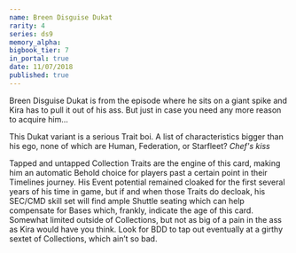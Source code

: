 ```yaml
---
name: Breen Disguise Dukat
rarity: 4
series: ds9
memory_alpha:
bigbook_tier: 7
in_portal: true
date: 11/07/2018
published: true
---
```


Breen Disguise Dukat is from the episode where he sits on a giant spike and Kira has to pull it out of his ass. But just in case you need any more reason to acquire him... 

This Dukat variant is a serious Trait boi. A list of characteristics bigger than his ego, none of which are Human, Federation, or Starfleet? *Chef's kiss* 

Tapped and untapped Collection Traits are the engine of this card, making him an automatic Behold choice for players past a certain point in their Timelines journey. His Event potential remained cloaked for the first several years of his time in game, but if and when those Traits do decloak, his SEC/CMD skill set will find ample Shuttle seating which can help compensate for Bases which, frankly, indicate the age of this card. Somewhat limited outside of Collections, but not as big of a pain in the ass as Kira would have you think. Look for BDD to tap out eventually at a girthy sextet of Collections, which ain’t so bad.
